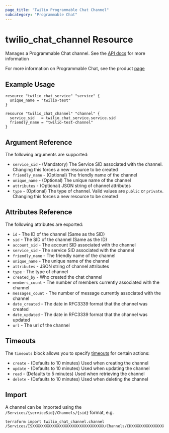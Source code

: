 ```yaml
---
page_title: "Twilio Programmable Chat Channel"
subcategory: "Programmable Chat"
---
```


# twilio_chat_channel Resource

Manages a Programmable Chat channel. See the [API docs](https://www.twilio.com/docs/chat/rest/channel-resource) for more information

For more information on Programmable Chat, see the product [page](https://www.twilio.com/chat)

## Example Usage

```hcl
resource "twilio_chat_service" "service" {
  unique_name = "twilio-test"
}

resource "twilio_chat_channel" "channel" {
  service_sid   = twilio_chat_service.service.sid
  friendly_name = "twilio-test-channel"
}
```

## Argument Reference

The following arguments are supported:

- `service_sid` - (Mandatory) The Service SID associated with the channel. Changing this forces a new resource to be created
- `friendly_name` - (Optional) The friendly name of the channel
- `unique_name` - (Optional) The unique name of the channel
- `attributes` - (Optional) JSON string of channel attributes
- `type` - (Optional) The type of channel. Valid values are `public` or `private`. Changing this forces a new resource to be created

## Attributes Reference

The following attributes are exported:

- `id` - The ID of the channel (Same as the SID)
- `sid` - The SID of the channel (Same as the ID)
- `account_sid` - The account SID associated with the channel
- `service_sid` - The service SID associated with the channel
- `friendly_name` - The friendly name of the channel
- `unique_name` - The unique name of the channel
- `attributes` - JSON string of channel attributes
- `type` - The type of channel
- `created_by` - Who created the chat channel
- `members_count` - The number of members currently associated with the channel
- `messages_count` - The number of message currently associated with the channel
- `date_created` - The date in RFC3339 format that the channel was created
- `date_updated` - The date in RFC3339 format that the channel was updated
- `url` - The url of the channel

## Timeouts

The `timeouts` block allows you to specify [timeouts](https://www.terraform.io/docs/configuration/resources.html#timeouts) for certain actions:

- `create` - (Defaults to 10 minutes) Used when creating the channel
- `update` - (Defaults to 10 minutes) Used when updating the channel
- `read` - (Defaults to 5 minutes) Used when retrieving the channel
- `delete` - (Defaults to 10 minutes) Used when deleting the channel

## Import

A channel can be imported using the `/Services/{serviceSid}/Channels/{sid}` format, e.g.

```shell
terraform import twilio_chat_channel.channel /Services/ISXXXXXXXXXXXXXXXXXXXXXXXXXXXXXXXX/Channels/CHXXXXXXXXXXXXXXXXXXXXXXXXXXXXXXXX
```
